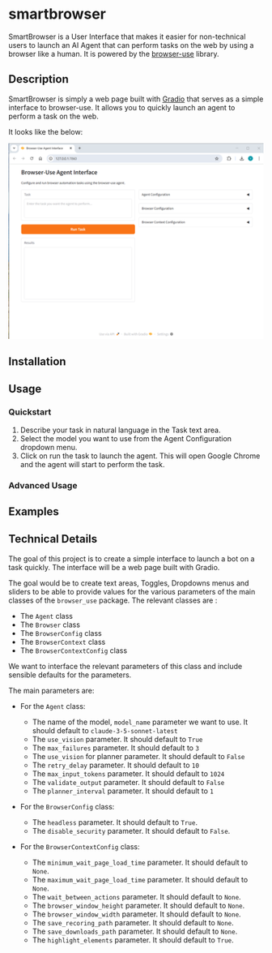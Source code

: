 # smartbrowser

SmartBrowser is a User Interface that makes it easier for non-technical users to launch an AI Agent that can perform tasks on the web by using a browser like a human.
It is powered by the [browser-use](https://github.com/browser-use/browser-use) library.

## Description

SmartBrowser is simply a web page built with [Gradio](https://www.gradio.app/) that serves as a simple interface to browser-use.
It allows you to quickly launch an agent to perform a task on the web.

It looks like the below:

<img src="./docs/screenshots/overview.png" alt="SmartBrowser Interface" width="800"/>

## Installation





## Usage

### Quickstart

1. Describe your task in natural language in the Task text area.
2. Select the model you want to use from the Agent Configuration dropdown menu.
3. Click on run the task to launch the agent. This will open Google Chrome and the agent will start to perform the task.


### Advanced Usage


## Examples



## Technical Details

The goal of this project is to create a simple interface to launch a bot on a task quickly. 
The interface will be a web page built with Gradio.

The goal would be to create text areas, Toggles, Dropdowns menus and sliders to be able to provide values for the various parameters of the main classes of the `browser_use` package.
The relevant classes are :

* The `Agent` class
* The `Browser` class
* The `BrowserConfig` class
* The `BrowserContext` class
* The `BrowserContextConfig` class

We want to interface the relevant parameters of this class and include sensible defaults for the parameters.

The main parameters are:

* For the `Agent` class:

    * The name of the model, `model_name` parameter we want to use. It should default to `claude-3-5-sonnet-latest`
    * The `use_vision` parameter. It should default to `True`
    * The `max_failures` parameter. It should default to `3`
    * The `use_vision` for planner parameter. It should default to `False`
    * The `retry_delay` parameter. It should default to `10`
    * The `max_input_tokens` parameter. It should default to `1024`
    * The `validate_output` parameter. It should default to `False`
    * The `planner_interval` parameter. It should default to `1`

* For the `BrowserConfig` class:

    * The `headless` parameter. It should default to `True`.
    * The `disable_security` parameter. It should default to `False`.

* For the `BrowserContextConfig` class:

    * The `minimum_wait_page_load_time` parameter. It should default to `None`.
    * The `maximum_wait_page_load_time` parameter. It should default to `None`.
    * The `wait_between_actions` parameter. It should default to `None`.
    * The `browser_window_height` parameter. It should default to `None`.
    * The `browser_window_width` parameter. It should default to `None`.
    * The `save_recoring_path` parameter. It should default to `None`.
    * The `save_downloads_path` parameter. It should default to `None`.
    * The `highlight_elements` parameter. It should default to `True`.